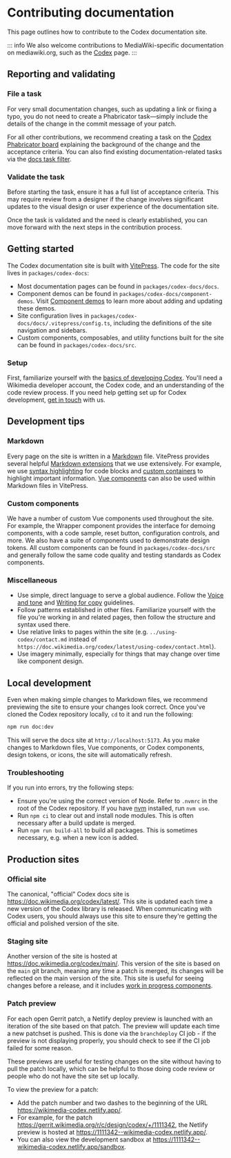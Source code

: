 # Contributing documentation

This page outlines how to contribute to the Codex documentation site.

::: info
We also welcome contributions to MediaWiki-specific documentation on mediawiki.org, such as the
[Codex](https://www.mediawiki.org/wiki/Codex) page.
:::

## Reporting and validating

### File a task

For very small documentation changes, such as updating a link or fixing a typo, you do not need to
create a Phabricator task—simply include the details of the change in the commit message of your
patch.

For all other contributions, we recommend creating a task on the
[Codex Phabricator board](https://phabricator.wikimedia.org/tag/codex/) explaining the background of
the change and the acceptance criteria. You can also find existing documentation-related tasks via
the [docs task filter](https://phabricator.wikimedia.org/project/board/5587/?filter=n7siiGzkv84H).

### Validate the task

Before starting the task, ensure it has a full list of acceptance criteria. This may require review
from a designer if the change involves significant updates to the visual design or user experience
of the documentation site.

Once the task is validated and the need is clearly established, you can move forward with the next
steps in the contribution process.

## Getting started

The Codex documentation site is built with [VitePress](https://vitepress.vuejs.org/). The code for
the site lives in `packages/codex-docs`:

- Most documentation pages can be found in `packages/codex-docs/docs`.
- Component demos can be found in `packages/codex-docs/component-demos`. Visit
[Component demos](./component-demos.md) to learn more about adding and updating these demos.
- Site configuration lives in `packages/codex-docs/docs/.vitepress/config.ts`, including the
definitions of the site navigation and sidebars.
- Custom components, composables, and utility functions built for the site can be found in `packages/codex-docs/src`.

### Setup

First, familiarize yourself with the [basics of developing Codex](./development-basics.md). You'll
need a Wikimedia developer account, the Codex code, and an understanding of the code review process.
If you need help getting set up for Codex development, [get in touch](../using-codex/contact.md)
with us.

## Development tips

### Markdown

Every page on the site is written in a [Markdown](https://www.markdownguide.org/) file. VitePress
provides several helpful [Markdown extensions](https://vitepress.dev/guide/markdown) that we use
extensively. For example, we use [syntax highlighting](https://vitepress.dev/guide/markdown#syntax-highlighting-in-code-blocks)
for code blocks and [custom containers](https://vitepress.dev/guide/markdown#custom-containers) to
highlight important information. [Vue components](https://vitepress.dev/guide/using-vue) can also be
used within Markdown files in VitePress.

### Custom components

We have a number of custom Vue components used throughout the site. For example, the Wrapper
component provides the interface for demoing components, with a code sample, reset button,
configuration controls, and more. We also have a suite of components used to demonstrate design
tokens. All custom components can be found in `packages/codex-docs/src` and generally follow the
same code quality and testing standards as Codex components.

### Miscellaneous

- Use simple, direct language to serve a global audience. Follow the
  [Voice and tone](https://doc.wikimedia.org/codex/main/style-guide/voice-and-tone.html) and
  [Writing for copy](https://doc.wikimedia.org/codex/main/style-guide/writing-for-copy.html)
  guidelines.
- Follow patterns established in other files. Familiarize yourself with the file you're working in
  and related pages, then follow the structure and syntax used there.
- Use relative links to pages within the site (e.g. `../using-codex/contact.md` instead of
  `https://doc.wikimedia.org/codex/latest/using-codex/contact.html`).
- Use imagery minimally, especially for things that may change over time like component design.

## Local development

Even when making simple changes to Markdown files, we recommend previewing the site to ensure your
changes look correct. Once you've cloned the Codex repository locally, `cd` to it and run the
following:

```bash
npm run doc:dev
```

This will serve the docs site at `http://localhost:5173`. As you make changes to Markdown files, Vue
components, or Codex components, design tokens, or icons, the site will automatically refresh.

### Troubleshooting

If you run into errors, try the following steps:

- Ensure you're using the correct version of Node. Refer to `.nvmrc` in the root of the Codex
  repository. If you have [nvm](https://github.com/nvm-sh/nvm) installed, run `nvm use`.
- Run `npm ci` to clear out and install node modules. This is often necessary after a build update
  is merged.
- Run `npm run build-all` to build all packages. This is sometimes necessary, e.g. when a new icon
  is added.

## Production sites

### Official site

The canonical, "official" Codex docs site is https://doc.wikimedia.org/codex/latest/. This site is
updated each time a new version of the Codex library is released. When communicating with Codex
users, you should always use this site to ensure they're getting the official and polished version
of the site.

### Staging site

Another version of the site is hosted at https://doc.wikimedia.org/codex/main/. This version of the
site is based on the `main` git branch, meaning any time a patch is merged, its changes will be
reflected on the main version of the site. This site is useful for seeing changes before a release,
and it includes [work in progress components](./developing-components.md#wip-components).

### Patch preview

For each open Gerrit patch, a Netlify deploy preview is launched with an iteration of the site
based on that patch. The preview will update each time a new patchset is pushed. This is done via
the `branchdeploy` CI job - if the preview is not displaying properly, you should check to see if
the CI job failed for some reason.

These previews are useful for testing changes on the site without having to pull the patch locally,
which can be helpful to those doing code review or people who do not have the site set up locally.

To view the preview for a patch:
- Add the patch number and two dashes to the beginning of the URL https://wikimedia-codex.netlify.app/.
- For example, for the patch https://gerrit.wikimedia.org/r/c/design/codex/+/1111342, the Netlify
preview is hosted at https://1111342--wikimedia-codex.netlify.app/.
- You can also view the development sandbox at https://1111342--wikimedia-codex.netlify.app/sandbox.
